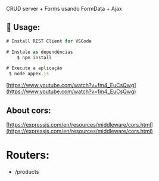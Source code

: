CRUD server + Forms usando FormData + Ajax

## :rocket: Usage:

```js
# Install REST Client for VSCode

# Instale as dependências
    $ npm install

# Execute a aplicação
 $ node appex.js
```

[https://www.youtube.com/watch?v=fm4_EuCsQwg](https://www.youtube.com/watch?v=fm4_EuCsQwg)

## About cors:

[https://expressjs.com/en/resources/middleware/cors.html](https://expressjs.com/en/resources/middleware/cors.html)

# Routers:

- /products
